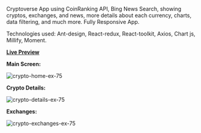 Cryptoverse App using CoinRanking API, Bing News Search, showing cryptos,
exchanges, and news, more details about each currency, charts, data filtering,
and much more.
Fully Responsive App.

Technologies used:
Ant-design, React-redux, React-toolkit, Axios, Chart js, Millify, Moment.

**[Live Preview](https://ayah-cryptocurrency-app.vercel.app/)**


**Main Screen:**



![crypto-home-ex-75](https://user-images.githubusercontent.com/17669366/187416721-6139b520-5a07-47f1-8ea7-acab5bb8b822.jpg)




**Crypto Details:**

![crypto-details-ex-75](https://user-images.githubusercontent.com/17669366/187417031-25e95d33-c60a-485d-8ab4-0793e8eba69f.jpg)



**Exchanges:**


![crypto-exchanges-ex-75](https://user-images.githubusercontent.com/17669366/187417081-2b369382-f7b7-4596-a48c-920c6cfe055a.jpg)




